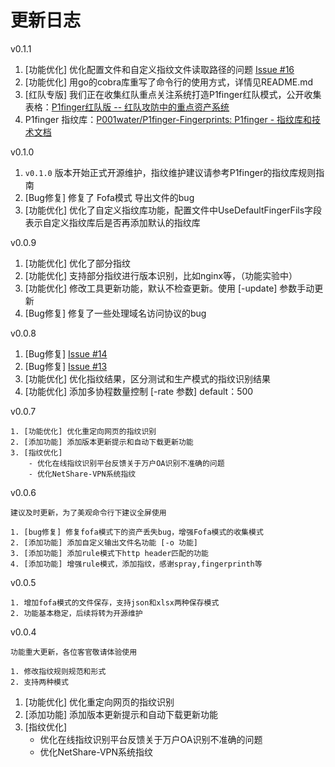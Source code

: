 # 更新日志

v0.1.1

1. [功能优化] 优化配置文件和自定义指纹文件读取路径的问题 [Issue #16](https://github.com/P001water/P1finger/issues/16)
2. [功能优化] 用go的cobra库重写了命令行的使用方式，详情见README.md
3. [红队专版] 我们正在收集红队重点关注系统打造P1finger红队模式，公开收集表格：[P1finger红队版 -- 红队攻防中的重点资产系统](https://gngefq8qwm.feishu.cn/wiki/DF7iwvUtmiSpqEkr1ntcNL5fnMc?from=from_copylink)
4. P1finger 指纹库：[P001water/P1finger-Fingerprints: P1finger - 指纹库和技术文档](https://github.com/P001water/P1finger-Fingerprints)


v0.1.0

1. `v0.1.0` 版本开始正式开源维护，指纹维护建议请参考P1finger的指纹库规则指南
2. [Bug修复] 修复了 Fofa模式 导出文件的bug
3. [功能优化] 优化了自定义指纹库功能，配置文件中UseDefaultFingerFils字段表示自定义指纹库后是否再添加默认的指纹库


v0.0.9

1. [功能优化] 优化了部分指纹
2. [功能优化] 支持部分指纹进行版本识别，比如nginx等，（功能实验中）
3. [功能优化] 修改工具更新功能，默认不检查更新。使用 [-update] 参数手动更新
4. [Bug修复] 修复了一些处理域名访问协议的bug



v0.0.8

1. [Bug修复] [ Issue #14  ](https://github.com/P001water/P1finger/issues/14)
2. [Bug修复]  [Issue #13](https://github.com/P001water/P1finger/issues/13)
3. [功能优化] 优化指纹结果，区分测试和生产模式的指纹识别结果
4. [功能优化] 添加多协程数量控制 [-rate 参数] default：500

   

v0.0.7

```
1. [功能优化] 优化重定向网页的指纹识别
2. [添加功能] 添加版本更新提示和自动下载更新功能
3. [指纹优化]
	- 优化在线指纹识别平台反馈关于万户OA识别不准确的问题
	- 优化NetShare-VPN系统指纹
```

v0.0.6

``` 
建议及时更新，为了美观命令行下建议全屏使用

1. [bug修复] 修复fofa模式下的资产丢失bug，增强Fofa模式的收集模式
2. [添加功能] 添加自定义输出文件名功能 [-o 功能]
3. [添加功能] 添加rule模式下http header匹配的功能
4. [添加功能] 增强rule模式，添加指纹，感谢spray,fingerprinth等
```

v0.0.5

```
1. 增加fofa模式的文件保存，支持json和xlsx两种保存模式
2. 功能基本稳定，后续将转为开源维护
```

v0.0.4

```
功能重大更新，各位客官敬请体验使用

1. 修改指纹规则规范和形式
2. 支持两种模式
```



1. [功能优化] 优化重定向网页的指纹识别
2. [添加功能] 添加版本更新提示和自动下载更新功能
3. [指纹优化]
	- 优化在线指纹识别平台反馈关于万户OA识别不准确的问题
	- 优化NetShare-VPN系统指纹
